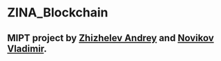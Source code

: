 # ZINA_Blockchain

## MIPT project by [Zhizhelev Andrey](https://t.me/andr_zhi) and [Novikov Vladimir](https://t.me/involodya).
